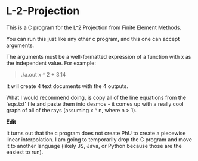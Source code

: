 # L-2-Projection
This is a C program for the L^2 Projection from Finite Element Methods.

You can run this just like any other c program, and this one can accept arguments.

The arguments must be a well-formatted expression of a function with x as the independent value.
For example:

> ./a.out x ^ 2 + 3.14

It will create 4 text documents with the 4 outputs.

What I would recommend doing, is copy all of the line equations from the 'eqs.txt' file and paste them into desmos - it comes up with a really cool graph of all of the rays (assuming x ^ n, where n > 1).

**Edit**

It turns out that the c program does not create PhU to create a piecewise linear interpolation. I am going to temporarily drop the C program and move it to another language (likely JS, Java, or Python because those are the easiest to run).
